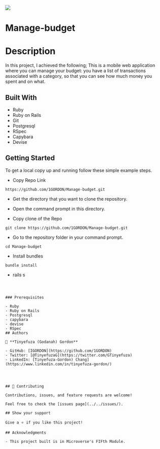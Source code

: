 ![](https://img.shields.io/badge/Microverse-blueviolet)

# Manage-budget

# Description

In this project, I achieved the following;
This is a mobile web application where you can manage your budget: you have a list of transactions associated with a category, so that you can see how much money you spent and on what.

## Built With

- Ruby
- Ruby on Rails
- Git
- Postgresql
- RSpec
- Capybara
- Devise

## Getting Started

To get a local copy up and running follow these simple example steps.

- Copy Repo Link

```
https://github.com/1GORDON/Manage-budget.git
```
- Get the directory that you want to clone the repository.

- Open the command prompt in this directory.

- Copy clone of the Repo

```
git clone https://github.com/1GORDON/Manage-budget.git
```

- Go to the repository folder in your command prompt.

```
cd Manage-budget
```
- Install bundles

```
bundle install
```

- rails s
```



### Prerequisites

- Ruby
- Ruby on Rails
- Postgresql
- capybara
- devise
- RSpec
## Authors

👤 **Tinyefuza (Godanah) Gordon** 

- GitHub: [IGORDON](https://github.com/1GORDON)
- Twitter: [@TinyefuzaG](https://twitter.com/GTinyefuza) 
- LinkedIn: [Tinyefuza-Gordon) Chang](https://www.linkedin.com/in/tinyefuza-gordon/)




## 🤝 Contributing

Contributions, issues, and feature requests are welcome!

Feel free to check the [issues page](../../issues/).

## Show your support

Give a ⭐️ if you like this project!

## Acknowledgments

- This project built is in Microverse's FIFth Module.